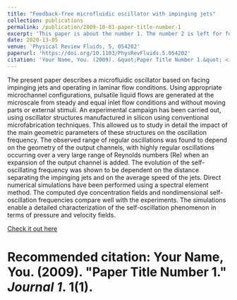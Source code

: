 ```yaml
---
title: "Feedback-free microfluidic oscillator with impinging jets"
collection: publications
permalink: /publication/2009-10-01-paper-title-number-1
excerpt: 'This paper is about the number 1. The number 2 is left for future work.'
date: 2020-13-05
venue: 'Physical Review Fluids, 5, 054202'
paperurl: 'https://doi.org/10.1103/PhysRevFluids.5.054202'
citation: 'Your Name, You. (2009). &quot;Paper Title Number 1.&quot; <i>Journal 1</i>. 1(1).'
---
```

The present paper describes a microfluidic oscillator based on facing impinging jets and operating in laminar flow conditions. Using appropriate microchannel configurations, pulsatile liquid flows are generated at the microscale from steady and equal inlet flow conditions and without moving parts or external stimuli. An experimental campaign has been carried out, using oscillator structures manufactured in silicon using conventional microfabrication techniques. This allowed us to study in detail the impact of the main geometric parameters of these structures on the oscillation frequency. The observed range of regular oscillations was found to depend on the geometry of the output channels, with highly regular oscillations occurring over a very large range of Reynolds numbers (Re) when an expansion of the output channel is added. The evolution of the self-oscillating frequency was shown to be dependent on the distance separating the impinging jets and on the average speed of the jets. Direct numerical simulations have been performed using a spectral element method. The computed dye concentration fields and nondimensional self-oscillation frequencies compare well with the experiments. The simulations enable a detailed characterization of the self-oscillation phenomenon in terms of pressure and velocity fields.

[Check it out here](https://doi.org/10.1103/PhysRevFluids.5.054202)

# Recommended citation: Your Name, You. (2009). "Paper Title Number 1." <i>Journal 1</i>. 1(1).

